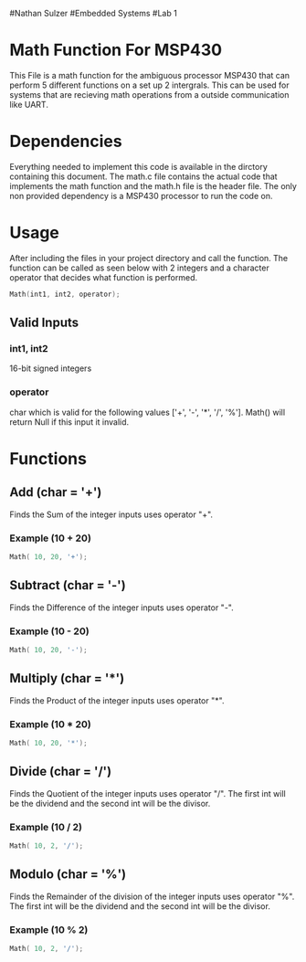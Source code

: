 #Nathan Sulzer
#Embedded Systems
#Lab 1 
# Math Function For MSP430
This File is a math function for the ambiguous processor MSP430 that can perform 5 different functions on a set up 2 intergrals. This can be used for systems that are recieving math operations from a outside communication like UART.

# Dependencies
Everything needed to implement this code is available in the dirctory containing this document. The math.c file contains the actual code that implements the math function and the math.h file is the header file. The only non provided dependency is a MSP430 processor to run the code on.

# Usage
After including the files in your project directory and call the function. The function can be called as seen below with 2 integers and a character operator that decides what function is performed.
```c
Math(int1, int2, operator);
```

## Valid Inputs

### int1, int2
16-bit signed integers
### operator
char which is valid for the following values ['+', '-', '*', '/', '%']. Math() will return Null if this input it invalid.

# Functions

## Add (char = '+')
Finds the Sum of the integer inputs uses operator "+".
### Example (10 + 20)
```c
Math( 10, 20, '+');
```

## Subtract (char = '-')
Finds the Difference of the integer inputs uses operator "-".
### Example (10 - 20)
```c
Math( 10, 20, '-');
```

## Multiply (char = '*')
Finds the Product of the integer inputs uses operator "*".
### Example (10 * 20)
```c
Math( 10, 20, '*');
```

## Divide (char = '/')
Finds the Quotient of the integer inputs uses operator "/". The first int will be the dividend and the second int will be the divisor.
### Example (10 / 2)
```c
Math( 10, 2, '/');
```

## Modulo (char = '%')
Finds the Remainder of the division of the integer inputs uses operator "%". The first int will be the dividend and the second int will be the divisor.
### Example (10 % 2)
```c
Math( 10, 2, '/');
```
